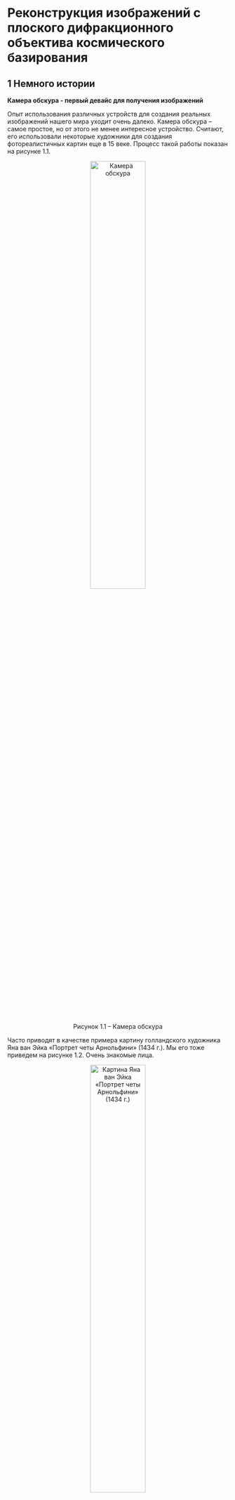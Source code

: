 # Реконструкция изображений с плоского дифракционного объектива космического базирования


## 1 Немного истории

__Камера обскура - первый девайс для получения изображений__

Опыт использования различных устройств для создания реальных изображений нашего мира уходит очень далеко. Камера обскура – самое простое, но от этого не менее интересное устройство. Считают, его использовали некоторые художники для создания фотореалистичных картин еще в 15 веке. Процесс такой работы показан на рисунке 1.1.

<div align="center">
  <img src="https://github.com/zenytsa/space_images/blob/main/Images/1.1.jpeg" width="50%" title="Камера обскура"/>
  
  Рисунок 1.1 –  Камера обскура
</div>

Часто приводят в качестве примера картину голландского художника Яна ван Эйка «Портрет четы Арнольфини» (1434 г.). Мы его тоже приведем на рисунке 1.2. Очень знакомые лица.

<div align="center">
  <img src="https://github.com/zenytsa/space_images/blob/main/Images/1.2.jpg" width="50%" title="Картина Яна ван Эйка «Портрет четы Арнольфини» (1434 г.)"/>
  
  Рисунок 1.2 – Картина Яна ван Эйка «Портрет четы Арнольфини» (1434 г.)
</div>

Для своего времени эта картина отличалась невероятной детализацией. Зеркало, в котором отражается вся комната, и металлический канделябр сложной формы часто печатаются отдельными фрагментами как доказательство виртуозности мастера. Посмотрите на рисунок 1.3. Зеркало выпуклое, блики на элементах показывают, что они покрыты лаком. Четки из стекла. Такая реалистичность достигается точнейшей передачей цвета и светотени. Но на глаз сделать такую работу почти невозможно, так как блики меняются, стоит лишь двинуть головой или перевести взгляд.

<div align="center">
  <img src="https://github.com/zenytsa/space_images/blob/main/Images/1.3.jpg" width="50%" title="Фрагмент картины с очень высокой детализацией изображения"/>
  
  Рисунок 1.3 – Фрагмент картины с очень высокой детализацией изображения
</div>

__Стеклянные линзы и первые фотоаппараты__

С появлением стеклянных линз стало все гораздо интереснее… и сложнее. Фотография завладела умами многих энтузиастов. На рисунке 1.4 показана схема и внешний вид одного из самых ранних фотоаппаратов. Принцип работы точно такой же как и у «камера обскура». В чем преимущество линзой над отверстием камеры обскура? Попадает больше света, а именно он нужен для химической реакции, которая позволяет регистрировать изображение на носителе.

<div align="center">
  <img src="https://github.com/zenytsa/space_images/blob/main/Images/1.4(a).jpg" width="25%" title="Схема простейшего фотоаппарата с однолинзовым объективом"/>
  <img src="https://github.com/zenytsa/space_images/blob/main/Images/1.4(b).jpg" width="25%" title="Изображение простейшего фотоаппарата"/>
  
  Рисунок 1.4 – Простейший фотоаппарат с однолинзовым объективом
</div>

Первые фотографии были далеки от идеала. Требовали большого времени регистрации изображения из-за несовершенства технологии. Но постоянная работа огромного количества людей над увлекательной задачей фотографирования давала свои плоды. Процесс стал быстрее, качество изображений росло. На рисунке 1.5 представлены две известные фотографии. Изображение, снятое Жозефом Нисефором Ньепсом и известное как «Вид из окна в Ле Гра», было создано в 1826 году с помощью камеры-обскуры (даже пока без использования линзы) на пластинке, покрытой тонким слоем битума. На втором изображении реконструкция и оригинал первого селфи за авторством Роберта Корнелиуса. Вот он уже точно использовал фотоаппарат с линзовым объективом. 1839 год.

<div align="center">
  <img src="https://github.com/zenytsa/space_images/blob/main/Images/1.5(a).jpg" width="25%" title="Первая фотография: Вид из окна в Ле Гра"/>
  <img src="https://github.com/zenytsa/space_images/blob/main/Images/1.5(b).jpg" width="25%" title="Первый фотоавтопортрет за авторством Роберта Корнелиуса"/>
  
  Рисунок 1.5 – Самые первые: первая фотография вообще и первый фотопортрет
</div>

Несмотря на то, что до появления возможности получать цветные изображения было еще очень далеко, российский изобретатель Прокудин-Горский придумал, как можно сохранить информацию о цвете. Три фотографии через три цветных фильтра. Даже сейчас смотрится очень круто. А до изобретения цветной пленки на тот момент было еще 25 лет. На рисунке 1.6 мы привели примеры того, как выглядели оригиналы фотографий и результаты восстановления таких изображений.

<div align="center">
  <img src="https://github.com/zenytsa/space_images/blob/main/Images/1.6(a).jpg" width="50%" title="Восстановление из трех фото одного цветного"/>
  <img src="https://github.com/zenytsa/space_images/blob/main/Images/1.6(b).jpg" width="50%" title="Восстановленная фотография Эмира Бухарского (1911 г.)"/>
  
  Рисунок 1.6 – Фотографии сделанные Прокудиным-Горским: восстановление из трех фото одного цветного и восстановленная фотография Эмира Бухарского (1911 г.)
</div>

__Современные объективы__

Как и любая технология, объективы фотоаппаратов стали развиваться, усложняться и эволюционировать. Теперь это могут быть очень сложные, тяжелые и дорогие устройства, способные прекрасно решать возложенную на них задачу – собирать нужное количество света и фокусировать его в нужное место. На рисунке 1.7 показан один из современных объективов в разрезе и один из самых (но не самый) тяжелых серийных телеобъективов.

<div align="center">
  <img src="https://github.com/zenytsa/space_images/blob/main/Images/1.7(a).jpg" width="25%" title="Разрез объектива"/>
  <img src="https://github.com/zenytsa/space_images/blob/main/Images/1.7(b).jpg" width="25%" title="Современный телеобъектив"/>
  
  Рисунок 1.7 – Современные фотообъективы. Разрез объектива. Телеобъектив
</div>

И даже объективы в мобильных устройствах являются вершиной технологий. Они маленькие и сложные. На рисунке 1.8 показано из скольких элементов может состоять объектив мобильной камеры.

<div align="center">
  <img src="https://github.com/zenytsa/space_images/blob/main/Images/1.8.jpg" width="50%" title="Из чего состоит камера мобильного телефона"/>
  
  Рисунок 1.8 – Мобильное фото. Из чего состоит камера мобильного телефона
</div>

__Дифракционная оптика__

Несколько десятилетий назад с появлением серьезной вычислительной техники появилась возможность рассчитывать поведение света при прохождении через сложные поверхности на прозрачных элементах. Так началась история дифракционной оптики. На рисунке 1.9 примерный вид получаемого элемента.

<div align="center">
  <img src="https://github.com/zenytsa/space_images/blob/main/Images/1.9.jpg" width="50%" title="Дифракционный элемент"/>
  
  Рисунок 1.9 – Дифракционный элемент
</div>

Эти сложные поверхности могут преломлять свет так, как нужно нам. При этом высота рельефа может быть всего 10 мкм. Значит, мы можем создать дифракционный элемент, который будет работать как линза и быть при этом очень тонким (и легким). Хм… Плоская линза. Где-то это уже было. Действительно, есть линза Френеля (рисунок 1.10). Дифракционная линза по своей идее очень похожа на линзу Френеля, только тоньше, точнее, НАМНОГО тоньше! На рисунке видно как на круглом стекле нанесены «окружности». Эти окружности высотой всего несколько микрометров. Они и есть наша линза. Если захотеть можно такой элемент создать на очень тонком стекле или даже на плёнке.

<div align="center">
  <img src="https://github.com/zenytsa/space_images/blob/main/Images/1.10(a).jpg" width="50%" title="Схема получения линзы Френеля"/>
  <img src="https://github.com/zenytsa/space_images/blob/main/Images/1.10(b).jpg" width="50%" title="Дифракционная линза"/>
  
  Рисунок  1.10 – Линза Френеля. Рельеф дифракционной линзы
</div>

Итак, у нас есть линза. Но работает она не совсем так как привычные нам стеклянные линзы. Из-за того, что все происходит на поверхностях с очень низким, сравнимым с длиной волны света рельефом, начинают проявляться другие эффекты.

1)	Дифракционный оптический элемент (ДОЭ) рассчитывается для точного значения длины волны. Так, например, для лазерного излучения, которое имеет одну длину волны, дифракционная линза работает идеально — фокусирует такой пучок в нужной точке пространства.
Но видимый свет включает в себя множество длин волн. Можно представить обычный свет, отраженный от какого-то предмета, как множество лазерных пучков, каждый из которых обладает своей длиной волны и своей интенсивностью. Многие из вас и так поняли, что речь идет о спектре света. Так вот, дифракционная линза будет каждый пучок, отличающийся по длине волны от расчётного, фокусировать немного в другое место, ближе к линзе или дальше. При этом на изображении, которое мы получаем дифракционной линзой каждая точка будет выглядеть как немного размытое пятно. И сила такого размытия неодинакова и зависит от спектра света.

2)	Кроме этого, есть эффект, выглядящий на изображениях как ореол, накладывающийся на другие объекты. Этот ореол обусловлен перераспределением энергии при фокусировке.

На рисунке 1.11 один пример изображения, снятого на дифракционную линзу. На рисунке 1.12 изображение, полученное через обычный объектив, с более близкого расстояния и с другого ракурса.

<div align="center">
  <img src="https://github.com/zenytsa/space_images/blob/main/Images/1.11.jpg" width="50%" title="Изображение, полученное плоским дифракционным объективом"/>
  
  Рисунок 1.11 – Изображение, полученное плоским дифракционным объективом
</div>

<div align="center">
  <img src="https://github.com/zenytsa/space_images/blob/main/Images/1.12.jpg" width="50%" title="Сцена снятая обычным фотоаппаратом"/>
  
  Рисунок 1.12 – Сцена снятая обычным фотоаппаратом
</div>

И тут возникает вопрос, а как же бороться с такими искажениями? Неужели не получится заменить обычную толстую линзу на дифракционную? Можно сделать такое изображение полезным, хотя бы буквы различить? Можно! На рисунке 1.13 пример того, что можно вытащить из снимка.

<div align="center">
  <img src="https://github.com/zenytsa/space_images/blob/main/Images/1.13.jpg" width="50%" title="Результат реконструкции изображения полученного дифракционным объективом"/>
  
  Рисунок 1.13 – Результат реконструкции изображения, полученного дифракционным объективом
</div>

Проводить испытания в лаборатории, где идеальные условия, тепло и сухо, в какой-то момент стало скучно. Всегда было интересно посмотреть, как оно вживую может работать, на максималках! Мы решили отправить наш объектив в космос.

## 2.	Применение дифракционной оптики на спутнике

Чтобы проверить, как работает наш объектив, нам нужен был спутник. Такой спутник решили запустить ребята из Высшей Школы Экономики. Спутник в формате CubeSat 3U обладает небольшими размерами 10×10×30 см, но нам много места пока и не было нужно. Был разработан и изготовлен корпус для нашего объектива методом трехмерной печати из порошкового металла (рисунок 2.1).

<div align="center">
  <img src="https://github.com/zenytsa/space_images/blob/main/Images/2.1.jpg" width="50%" title="Корпус объектива"/>
  
  Рисунок 2.1 - Корпус объектива
</div>

В корпус мы установили дифракционную линзу и цифровую матрицу, и команда из ВШЭ поместили корпус в спутник (рисунок 2.2).

<div align="center">
  <img src="https://github.com/zenytsa/space_images/blob/main/Images/2.2.jpg" width="50%" title="Спутник CubeSat 3U"/>
  
  Рисунок 2.2 - Спутник CubeSat 3U
</div>

21 марта 2021 года спутник был успешно выведен на расчетную орбиту и началась работа. Настройка режимов съемки, передача на Землю несжатых изображений, работа по улучшению изображений, анализ ошибок и переобучение нейронных сетей. Работа и сейчас ведется постоянно. На рисунке 2.3 первое несжатое полноразмерное изображение с нашего объектива, которое мы получили и с которым начали работать.

<div align="center">
  <img src="https://github.com/zenytsa/space_images/blob/main/Images/2.3.jpg" width="50%" title="Фрагмент изображения, полученного плоским дифракционным объективом со спутника"/>
  
  Рисунок 2.3 - Фрагмент изображения, полученного плоским дифракционным объективом
</div>

Задача, которую мы решаем — получить изображение с разрешающей способностью на поверхности не хуже 100 метров на 1 пиксель. А какими способами можно улучшить полученные снимки мы подробно опишем дальше. Это можно сделать при помощи графического редактора, можно использовать программную реконструкцию, или использовать нейронные сети.

## 3 Улучшение изображений в графических редакторах
Давайте посмотрим на исходное изображение на рисунке 3.1.

<div align="center">
  <img src="https://github.com/zenytsa/space_images/blob/main/Images/3.1.jpg" width="50%" title="Исходное изображение"/>
  
  Рисунок 3.1 – Исходное изображение
</div>

На изображении часть побережья. Что же с ним не так? Изображение недостаточно контрастно и довольно сильно размыто. Всё, как мы любим! Повысить резкость и увеличить контраст можно с помощью графических редакторов (Gimp, Photoshop). Все графические редакторы предоставляют неплохой набор инструментов. Возьмём Adobe Photoshop просто для примера.
Попробуем поработать с контрастностью. Глазу приятнее, когда изображение сбалансировано по свету, присутствуют и темные и светлые части. Для начала нужно выровнять гистограмму изображения. За это отвечает инструмент Кривые (Изображение → Коррекция → Кривые) рисунок 3.2.

<div align="center">
  <img src="https://github.com/zenytsa/space_images/blob/main/Images/3.2(a).jpg" width="25%" title="Панель инструмента Кривые"/>
  <img src="https://github.com/zenytsa/space_images/blob/main/Images/3.2(b).jpg" width="25%" title="Вид исходного изображения"/>
  
  Рисунок 3.2 – Инструмент Кривые
</div>

Выравниваем гистограмму и делаем S-кривую с небольшой кривизной, для этого нам хватит всего четырёх точек. Две точки зафиксируют места, где на изображении уже нет информации — самые яркие (левая часть гистограммы) и самые тёмные (правая часть гистограммы). Самая левая поставленная на кривой точка у нас отвечает за белый цвет, самая правая за черный. Две внутренние точки задают цвета которые на изображении будут наиболее различимыми. На рисунке 3.3 показано, как такие изменения влияют на изображение.

<div align="center">
  <img src="https://github.com/zenytsa/space_images/blob/main/Images/3.3(a).jpg" width="25%" title="Панель инструмента Кривые с внесенными изменениями"/>
  <img src="https://github.com/zenytsa/space_images/blob/main/Images/3.3(b).jpg" width="25%" title="Результат изменения"/>
  
  Рисунок 3.3  Изменение изображения за счет выравнивания гистограммы
</div>

Стало гораздо приятнее глазу. Но осталось то, что заметно портит ощущение от изображения — шум, мелкие частые точки, похожие на пыль. Для устранения высокочастотного шума (а мелкие частые точки это именно такой шум) применяем размытие по Гауссу (Фильтр → Размытие → Размытие по Гауссу...) с радиусом 1,6 пикселей. При этом все будет выглядеть, как на рисунке 3.4.

<div align="center">
  <img src="https://github.com/zenytsa/space_images/blob/main/Images/3.4(a).jpg" width="25%" title="Панель инструмента Размытие"/>
  <img src="https://github.com/zenytsa/space_images/blob/main/Images/3.4(b).jpg" width="25%" title="Результат изменения"/>
  
  Рисунок 3.4 – Размытие против шума
</div>

Теперь было бы неплохо увеличить чёткость (она же резкость) границ предметов на изображении. Инструментом Контурная резкость (Фильтр → Усиление резкости → Контурная резкость...) повышаем резкость на границах светлых и тёмных участков (рисунок 3.5).

<div align="center">
  <img src="https://github.com/zenytsa/SupportImages/blob/main/3.5(a).jpg" width="25%" title="Панель инструмента Усиление резкости"/>
  <img src="https://github.com/zenytsa/SupportImages/blob/main/3.5(b).jpg" width="25%" title="Результат изменения"/>
  
  Рисунок 3.5 - Улучшение резкости границ
</div>

А теперь посмотрим, что было в самом начале и что получилось в результате (рисунок 3.6). Необходимо убедиться, что важная информация сохранилась. При неудовлетворительном результате нужно подобрать чуть другие параметры фильтров.

<div align="center">
  <img src="https://github.com/zenytsa/space_images/blob/main/Images/3.6(a).jpg" width="25%" title="Исходное изображение"/>
  <img src="https://github.com/zenytsa/space_images/blob/main/Images/3.6(b).jpg" width="25%" title="Результат наших манипуляций"/>
  
  Рисунок 3.6 – Сравнение исходного изображения и результата
</div>

Неплохо получилось, но работа в графическом редакторе хоть и позволяет все делать на глаз, для стабильного результата требует большого опыта работы. Поэтому мы используем графический редактор только для того, чтобы быстро оценить картинку или подготовить её для печати, чтобы на бумаге или на экране она выглядела чуть приятнее.
Те же задачи, которые мы решали с помощью инструментов графического редактора, можно решать при помощи алгоритмов, где мы точно будем знать, что и как происходит с изображением. Дальше начинается медленное погружение в инженерный и научный подход к улучшению изображений. Поэтому и язык описания будет чуть строже, терминология станет чуть более жёсткой и появятся отсылки к научным публикациям, которые будут приведены в конце.

## 4 Программная реконструкция изображений — подавление шума

Приведенные в разделе 3 базовые методы цветовой коррекции выполнены вручную в специальной программе обработки растровых изображений. Здесь мы разберём, как похожие операции выполнить используя `Python`, библиотеки `NumPy`, `Matplotlib` и `OpenCV`.
Обработку по шагам можно выполнить онлайн на платформе `Google Colaboratory`, используя прилагаемый блокнот (python notebook). Удобство работы с кодом на `Python` в `Google Colaboratory` заключается в том, что для работы вам даже не нужно устанавливать `Python` на свой компьютер. Тоже самое вы можете сделать на своём компьютере, сохранив блокнот в формате *.ipnb на локальный диск и запустив Jupyter notebook на вашем компьютере.

В блокноте [Python notebook в Google Colaboratory](https://colab.research.google.com/drive/1VDDFK7SCuKnUOYx0qmByisSiM6PGpt56) приведен код и краткое описание шагов выполнения. Далее будут приведены ссылки на конкретные секции блокнота. Перейдем непосредственно к обработке изображений на `Python`.

На исходном изображении присутствует высокочастотный шум, который желательно отфильтровать перед тем как приступить к восстановлению изображения. Алгоритм фильтрации шумов описан в работе [1]. В данном алгоритме используется два настраиваемых параметра: параметр регуляризации &lambda;&in;[0,1]  и количество итераций iter_count. При &lambda;=0 алгоритм шумоподавления сглаживает шумы сильнее, выравнивая текстурную составляющую изображения, пренебрегая контурной. При &lambda;=1 алгоритм шумоподавления сглаживает шумы слабее, но при этом сохраняет контуры на изображении. Количество итераций влияет на точность получаемого результата. В начальном приближении рекомендуется установить следующие значения: &lambda;=0.5,iter_count=300. Варьирование данных параметров позволит получить результат обработки, в котором будет найден компромисс между сглаживанием текстурной и сохранением контурной информации на зашумленном изображении.

Код для запуска модуля шумоподавления приведен **[здесь](https://colab.research.google.com/drive/1VDDFK7SCuKnUOYx0qmByisSiM6PGpt56#scrollTo=v4ALwPxXWN6T)**.

На рисунке 4.1 изображены примеры фильтрации шумов с параметрами &lambda;=0.8,iter_count=300 и &lambda;=0.2,iter_count=300. На рисунке 4.2 приведены увеличенные фрагменты.

<div align="center">
  <img src="https://github.com/zenytsa/space_images/blob/main/Images/4.1.jpg" width="50%" title="Обработанное изображение (0.8, 300). Исходное изображение. Обработанное изображение (0.2, 300)"/>
  
  Рисунок 4.1 – Демонстрация работы алгоритма шумоподавления, слева направо:  
  результат обработки с параметрами &lambda;=0.8,iter_count=300,  
  исходное изображение без обработки,  
  результат обработки с параметрами &lambda;=0.2,iter_count=300
</div>

<div align="center">
  <img src="https://github.com/zenytsa/space_images/blob/main/Images/4.2.jpg" width="50%" title="Фрагменты. Обработанное изображение (0.8, 300). Исходное изображение. Обработанное изображение (0.2, 300)"/>
  
  Рисунок 4.2 – Демонстрация работы алгоритма шумоподавления (увеличенные фрагменты), слева направо:  
  результат обработки с параметрами &lambda;=0.8,iter_count=300,  
  исходное изображение без обработки,  
  результат обработки с параметрами &lambda;=0.2,iter_count=300
</div>

На рисунке 4.2 видно, что в случае выбора параметра &lambda;=0.8 шум немного сгладился, но тем не менее его присутствие видно невооруженным взглядом. Контуры очертания материка не пострадали. На изображении, обработанным алгоритмом с заданным параметром &lambda;=0.2, от шумов не осталось и следа, однако, очертания суши значительно “смягчились”.

## 5 Программная реконструкция изображений — цветовая коррекция

Работа с  гистограммой цветного изображения позволяет существенно улучшить цветовой контраст изображения и его визуальное восприятие.
Растянутая по всему диапазону гистограмма дает более высокое визуальное качество изображения, однако график гистограммы получается более рваный. Такая «рваная» гистограмма приводит к так называемому эффекту постеризации изображения (вырождения детальности изображения), особенно сильно проявляющемуся после нейросетевой обработки или повышения чёткости изображения. Пример такой постеризации приведён ниже. 

<div align="center">
  <img src="https://github.com/zenytsa/space_images/blob/main/Images/5.1.jpg" width="50%" title="Постеризация изображения. Информация о мелких деталях утеряна"/>
  
  Рисунок 5.1 – Пример постеризации изображения. Информация о мелких деталях утеряна
</div>

С учетом сказанного, предпочтительным результатом обработки является сдвиг гистограммы влево с растяжением, при этом получается компромиссный вариант по улучшению цвета изображения (рисунок 5.2) с минимальным эффектом постеризации, результат приведен на рисунке 5.3.

<div align="center">
  <img src="https://github.com/zenytsa/space_images/blob/main/Images/5.2.jpg" width="50%" title="Исходное изображение после шумоподавления"/>
  
  Рисунок 5.2 – Исходное изображение после обработки алгоритмом шумоподавления
</div>

<div align="center">
  <img src="https://github.com/zenytsa/space_images/blob/main/Images/5.3.jpg" width="50%" title="Результат сдвига гистограммы"/>
  
  Рисунок 5.3 – Результат сдвига гистограммы влево с растяжением
</div>

Код для запуска модуля цветовой коррекции приведен **[здесь](https://colab.research.google.com/drive/1VDDFK7SCuKnUOYx0qmByisSiM6PGpt56#scrollTo=73CUGuGSdFoI)**.

## 6 Программная реконструкция изображений — повышение чёткости

Изображения, получаемые при помощи плоских объективов, подвержены значительным хроматическим аберрациям (искажениям, определяемым цветом объектов) и сильно уступают в качестве современным многолинзовым объективам. Однако, применение вычислительной постобработки позволяет улучшить качество таких изображений.
Рассмотрим два подхода к повышению качества изображения:
- Классический — применение цветовой коррекции и обратной свёртки для повышения чёткости изображения;
- Нейросетевой подход — применение предварительно обученной свёрточной нейронной сети.
В данном разделе рассмотрим применение метода  обратной свёртки на основе метода минимизации полной вариации [2]. Предлагаемый подход основан на следующих этапах:
- идентификация ядра размытия — функции размытия точки;
- реализация обратной свёртки на основе метода минимизации полной вариации.
Получение оценки ядра размытия основано на сравнении получаемого снимка калибровочного изображения и его четкого оригинала (рисунок 6.1). Изображение калибровочной шкалы содержит белый шум, равномерное распределение интенсивностей от 0 до 255.

<div align="center">
  <img src="https://github.com/zenytsa/space_images/blob/main/Images/6.1.jpg" width="50%" title="Шкала идентификации функции размытия точки"/>
  
  Рисунок 6.1 – Шкала идентификации функции размытия точки
</div>

Идентификация функции размытия точки осуществлялась в лаборатории перед отправкой объектива в космос. Перед применением обратной свертки с рассчитанным ядром смаза осуществляется цветовая коррекция изображения с использованием трехмерных таблиц поиска (3D LUT). Для вычисления параметров цветовой коррекции так же использовались калибровочные цветовые шкалы. Пример такой шкалы приведён на рисунке 6.2.

<div align="center">
  <img src="https://github.com/zenytsa/space_images/blob/main/Images/6.2.jpg" width="50%" title="Цветовая калибровочная шкала"/>
  
  Рисунок 6.2 – Цветовая калибровочная шкала
</div>
 
Результат применения цветовой коррекции с использованием 3D LUT и алгоритма обратной свёртки приведён на рисунке 6.3.

<div align="center">
  <img src="https://github.com/zenytsa/space_images/blob/main/Images/6.3.jpg" width="50%" title="Результат обработки алгоритмом обратной свертки"/>
  
  Рисунок 6.3 – Результат обработки алгоритмом обратной свертки
</div>

Код для запуска модуля реконструкции с использованием обратной свертки приведен **[здесь](https://colab.research.google.com/drive/1VDDFK7SCuKnUOYx0qmByisSiM6PGpt56#scrollTo=bYWeSLA8Bn7c)**.

## 7 Нейросетевая реконструкция изображений
В данном разделе приведён пример восстановления качества изображения с помощью нейронной сети U-Net. Архитектура сети и процедура обучения описаны в работе [3]. Нейросетевая реконструкция изображений относится к области вычислительной фотографии. Ознакомление с данной темой рекомендуется начать со статьи [4]. 
На рисунке 7.1 представлено наше исходное изображение, полученное плоским дифракционным объективом и поступающее на вход нейросети.

<div align="center">
  <img src="https://github.com/zenytsa/space_images/blob/main/Images/7.1.jpg" width="50%" title="Исходное изображение со спутника"/>
  
  Рисунок 7.1 – Пример изображения, полученного плоским дифракционным объективом
</div>

Перед обработкой нейронной сетью U-Net предлагается устранить высокочастотный шум на основе алгоритма, описанного в разделе 4 (рисунок 7.2). Также после подавления шума предлагается сдвинуть гистограмму изображения влево с растяжением (рисунок 7.3). Процедура описана в разделе 5.  Результирующее изображение подается на вход нейронной сети. На рисунке 7.4 представлен результат нейросетевой реконструкции.

<div align="center">
  <img src="https://github.com/zenytsa/space_images/blob/main/Images/7.2.jpg" width="50%" title="Результат шумоподавления"/>
  
  Рисунок 7.2 – Результат шумоподавления (&lambda;=0.2,iter_count=1200) 
</div>

<div align="center">
  <img src="https://github.com/zenytsa/space_images/blob/main/Images/7.3.jpg" width="50%" title="Результат сдвига гистограммы"/>
  
  Рисунок 7.3  – Результат сдвига гистограммы влево с растяжением
</div>

<div align="center">
  <img src="https://github.com/zenytsa/space_images/blob/main/Images/7.4.jpg" width="50%" title="Результат нейросетевой реконструкции"/>
  
  Рисунок 7.4 - Результат нейросетевой реконструкции
</div>

Код для запуска модуля реконструкции с использованием нейронной сети приведен **[здесь](https://colab.research.google.com/drive/1VDDFK7SCuKnUOYx0qmByisSiM6PGpt56#scrollTo=KFywpJxOy7U1)**.

## Список литературы
1. __Nikonorov, A.__ Vessel segmentation for noisy CT data with quality measure based on single-point contrast-to-noise ratio / A. Nikonorov, A. Kolsanov, M. Petrov, Y. Yuzifovich, E. Prilepin, S. Chaplygin, P. Zelter, K. Bychenkov // Communications in Computer and Information Science. – 2016. – V. 585. – P. 490-507.
2. __Heide, F.__ High-Quality Computational Imaging Through Simple Lenses / F. Heide, M. Rouf, M. B. Hullin et. al. // ACM Transactions on Graphics (TOG). – 2013. – Vol. 32, Iss. 5, No. 149.
3. __Евдокимова, В.В.__ Нейросетевая реконструкция видеопотока в дифракционных оптических системах массового производства / В.В. Евдокимова, М.В. Петров, М.А. Клюева, Е.Ю. Зыбин, В.В. Косьянчук, И.Б. Мищенко, В.М. Новиков, Н.И. Сельвесюк, Е.И. Ершов, Н.А. Ивлиев, Р.В. Скиданов, Н.Л. Казанский, А.В. Никоноров // Компьютерная оптика. – 2021. – Т. 45, № 1. – С. 130-141. – DOI: 10.18287/2412-6179-CO-834.
4. https://vas3k.ru/blog/computational_photography/
